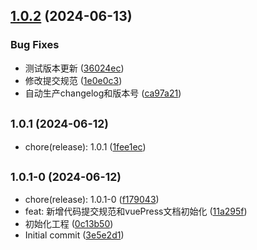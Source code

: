 

## [1.0.2](https://github.com/magina000/mapbox-three-util/compare/v1.0.1...v1.0.2) (2024-06-13)


### Bug Fixes

* 测试版本更新 ([36024ec](https://github.com/magina000/mapbox-three-util/commit/36024ec3440b2d5150dca6f02fdec798c5f25c9a))
* 修改提交规范 ([1e0e0c3](https://github.com/magina000/mapbox-three-util/commit/1e0e0c3ed04ca45cdd373bc617555b6507a93c45))
* 自动生产changelog和版本号 ([ca97a21](https://github.com/magina000/mapbox-three-util/commit/ca97a21183082729f68b0b7a4cf025ea9a36019b))

## <small>1.0.1 (2024-06-12)</small>

* chore(release): 1.0.1 ([1fee1ec](https://github.com/magina000/mapbox-three-util/commit/1fee1ec))



## <small>1.0.1-0 (2024-06-12)</small>

* chore(release): 1.0.1-0 ([f179043](https://github.com/magina000/mapbox-three-util/commit/f179043))
* feat: 新增代码提交规范和vuePress文档初始化 ([11a295f](https://github.com/magina000/mapbox-three-util/commit/11a295f))
* 初始化工程 ([0c13b50](https://github.com/magina000/mapbox-three-util/commit/0c13b50))
* Initial commit ([3e5e2d1](https://github.com/magina000/mapbox-three-util/commit/3e5e2d1))
